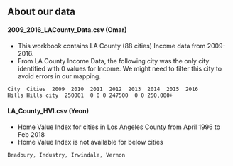 ## About our data

#### 2009_2016_LACounty_Data.csv (Omar)
* This workbook contains LA County (88 cities) Income data from 2009-2016.
* From LA County Income Data, the following city was the only city identified with 0 values for Income. We might need to filter this city to avoid errors in our mapping.
```
City  Cities  2009  2010  2011  2012  2013  2014  2015  2016
Hills Hills city  250001  0 0 0 247500  0 0 250,000+
```

#### LA_County_HVI.csv (Yeon)
* Home Value Index for cities in Los Angeles County from April 1996 to Feb 2018
* Home Value Index is not available for below cities
```
Bradbury, Industry, Irwindale, Vernon
```
